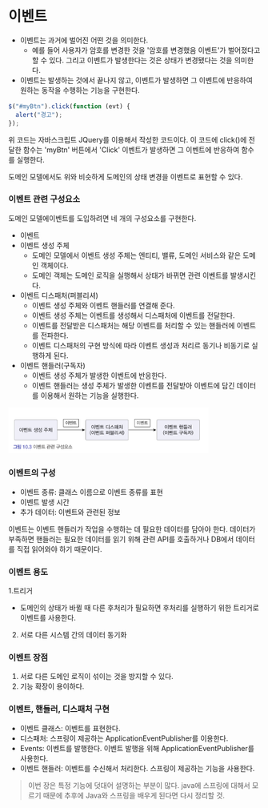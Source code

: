 # 이벤트

- 이벤트는 과거에 벌어진 어떤 것을 의미한다.
  - 예를 들어 사용자가 암호를 변경한 것을 '암호를 변경했음 이벤트'가 벌어졌다고 할 수 있다. 그리고 이벤트가 발생한다는 것은 상태가 변경됐다는 것을 의미한다.
- 이벤트는 발생하는 것에서 끝나지 않고, 이벤트가 발생하면 그 이벤트에 반응하여 원하는 동작을 수행하는 기능을 구현한다.

```javascript
$("#myBtn").click(function (evt) {
  alert("경고");
});
```

위 코드는 자바스크립트 JQuery를 이용해서 작성한 코드이다. 이 코드에 click()에 전달한 함수는 'myBtn' 버튼에서 'Click' 이벤트가 발생하면 그 이벤트에 반응하여 함수를 실행한다.

도메인 모델에서도 위와 비슷하게 도메인의 상태 변경을 이벤트로 표현할 수 있다.

### **이벤트 관련 구성요소**

도메인 모델에이벤트를 도입하려면 네 개의 구성요소를 구현한다.

- 이벤트
- 이벤트 생성 주체
  - 도메인 모델에서 이벤트 생성 주체는 엔티티, 밸류, 도메인 서비스와 같은 도메인 객체이다.
  - 도메인 객체는 도메인 로직을 실행해서 상태가 바뀌면 관련 이벤트를 발생시킨다.
- 이벤트 디스패처(퍼블리셔)
  - 이벤트 생성 주체와 이벤트 핸들러를 연결해 준다.
  - 이벤트 생성 주체는 이벤트를 생성해서 디스패처에 이벤트를 전달한다.
  - 이벤트를 전달받은 디스패처는 해당 이벤트를 처리할 수 있는 핸들러에 이벤트를 전파한다.
  - 이벤트 디스패처의 구현 방식에 따라 이벤트 생성과 처리르 동기나 비동기로 실행하게 된다.
- 이벤트 핸들러(구독자)
  - 이벤트 생성 주체가 발생한 이벤트에 반응한다.
  - 이벤트 핸들러는 생성 주체가 발생한 이벤트를 전달받아 이벤트에 담긴 데이터를 이용해서 원하는 기능을 실행한다.

<img src="./10-3.png" width=400>

### **이벤트의 구성**

- 이벤트 종류: 클래스 이름으로 이벤트 종류를 표현
- 이벤트 발생 시간
- 추가 데이터: 이벤트와 관련된 정보

이벤트는 이벤트 핸들러가 작업을 수행하는 데 필요한 데이터를 담아야 한다. 데이터가 부족하면 핸들러는 필요한 데이터를 읽기 위해 관련 API를 호출하거나 DB에서 데이터를 직접 읽어와야 하기 때문이다.

### **이벤트 용도**

1.트리거

- 도메인의 상태가 바뀔 때 다른 후처리가 필요하면 후처리를 실행하기 위한 트리거로 이벤트를 사용한다.

2. 서로 다른 시스템 간의 데이터 동기화

### **이벤트 장점**

1. 서로 다른 도메인 로직이 섞이는 것을 방지할 수 있다.
2. 기능 확장이 용이하다.

### **이벤트, 핸들러, 디스패처 구현**

- 이벤트 클래스: 이벤트를 표현한다.
- 디스패처: 스프링이 제공하는 ApplicationEventPublisher를 이용한다.
- Events: 이벤트를 발행한다. 이벤트 발행을 위해 ApplicationEventPublisher를 사용한다.
- 이벤트 핸들러: 이벤트를 수신해서 처리한다. 스프링이 제공하는 기능을 사용한다.

> 이번 장은 특정 기능에 덧대어 설명하는 부분이 많다. java에 스프링에 대해서 모르기 때문에 추후에 Java와 스프링을 배우게 된다면 다시 정리할 것.
